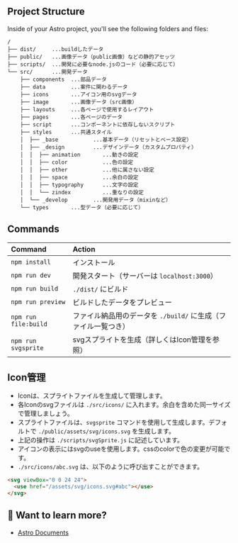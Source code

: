 ## Project Structure

Inside of your Astro project, you'll see the following folders and files:

```
/
├── dist/     ...buildしたデータ
├── public/   ...画像データ（public画像）などの静的アセッツ
├── scripts/  ...開発に必要なnode.jsのコード（必要に応じて）
└── src/      ...開発データ
	├── components  ...部品データ
	├── data        ...案件に関わるデータ
	├── icons       ...アイコン用のsvgデータ
	├── image       ...画像データ（src画像）
	├── layouts     ...各ページで使用するレイアウト
	├── pages       ...各ページのデータ
	├── script      ...コンポーネントに依存しないスクリプト
	├── styles      ...共通スタイル
	│  ├── _base           ...基本データ（リセットとベース設定）
	│  ├── _design         ...デザインデータ（カスタムプロパティ）
	│  │  ├── animation       ...動きの設定
	│  │  ├── color           ...色の設定
	│  │  ├── other           ...他に属さない設定
	│  │  ├── space           ...余白の設定
	│  │  ├── typography      ...文字の設定
	│  │  └── zindex          ...重なりの設定
	│  └── _develop        ...開発用データ（mixinなど）
	└── types       ...型データ（必要に応じて）
```

## Commands

| Command              | Action                                                         |
| :------------------- | :------------------------------------------------------------- |
| `npm install`        | インストール                                                   |
| `npm run dev`        | 開発スタート（サーバーは `localhost:3000`）                    |
| `npm run build`      | `./dist/` にビルド                                             |
| `npm run preview`    | ビルドしたデータをプレビュー                                   |
| `npm run file:build` | ファイル納品用のデータを `./build/` に生成（ファイル一覧つき） |
| `npm run svgsprite`  | svgスプライトを生成（詳しくはIcon管理を参照）                  |

## Icon管理

- Iconは、スプライトファイルを生成して管理します。
- 各Iconのsvgファイルは `./src/icons/` に入れます。余白を含めた同一サイズで管理しましょう。
- スプライトファイルは、`svgsprite` コマンドを使用して生成します。デフォルトで `./public/assets/svg/icons.svg` を生成します。
- 上記の操作は `./scripts/svgSprite.js` に記述しています。
- アイコンの表示にはsvgのuseを使用します。cssのcolorで色の変更が可能です。
- `./src/icons/abc.svg` は、以下のように呼び出すことができます。

```html
<svg viewBox="0 0 24 24">
  <use href="/assets/svg/icons.svg#abc"></use>
</svg>
```

## 👀 Want to learn more?

- [Astro Documents](https://docs.astro.build)
